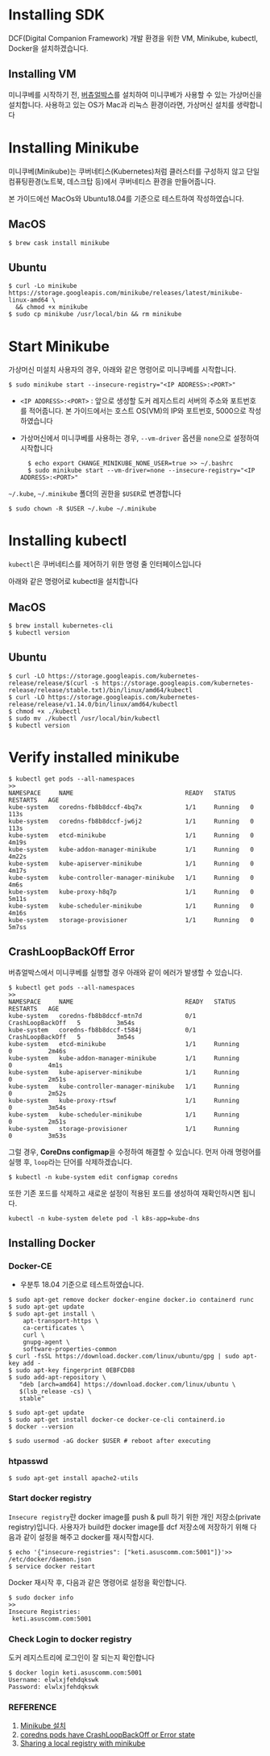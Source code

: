 # Installing SDK

 DCF(Digital Companion Framework) 개발 환경을 위한 VM, Minikube, kubectl,  Docker을 설치하겠습니다.

## Installing VM

미니쿠베를 시작하기 전, [버츄얼박스](https://www.virtualbox.org/)를 설치하여 미니쿠베가 사용할 수 있는 가상머신을 설치합니다.  사용하고 있는 OS가 Mac과 리눅스 환경이라면,  가상머신 설치를 생략합니다

# Installing Minikube

미니쿠베(Minikube)는 쿠버네티스(Kubernetes)처럼 클러스터를 구성하지 않고 단일 컴퓨팅환경(노트북, 데스크탑 등)에서 쿠버네티스 환경을 만들어줍니다.

본 가이드에선 MacOs와 Ubuntu18.04를 기준으로 테스트하여 작성하였습니다.

## MacOS

    $ brew cask install minikube

## Ubuntu

    $ curl -Lo minikube https://storage.googleapis.com/minikube/releases/latest/minikube-linux-amd64 \
      && chmod +x minikube
    $ sudo cp minikube /usr/local/bin && rm minikube

# Start Minikube

가상머신 미설치 사용자의 경우, 아래와 같은 명령어로 미니쿠베를 시작합니다.

    $ sudo minikube start --insecure-registry="<IP ADDRESS>:<PORT>"

- `<IP ADDRESS>:<PORT>` : 앞으로 생성할 도커 레지스트리 서버의 주소와 포트번호를 적어줍니다. 본 가이드에서는 호스트 OS(VM)의 IP와 포트번호,  5000으로 작성하였습니다
- 가상머신에서 미니쿠베를 사용하는 경우, `--vm-driver` 옵션을 `none`으로 설정하여 시작합니다
  
        $ echo export CHANGE_MINIKUBE_NONE_USER=true >> ~/.bashrc
        $ sudo minikube start --vm-driver=none --insecure-registry="<IP ADDRESS>:<PORT>"

`~/.kube`,  `~/.minikube` 폴더의 권한을 `$USER`로 변경합니다

    $ sudo chown -R $USER ~/.kube ~/.minikube

# Installing kubectl

`kubectl`은 쿠버네티스를 제어하기 위한 명령 줄 인터페이스입니다

아래와 같은 명령어로 kubectl을 설치합니다

## MacOS

    $ brew install kubernetes-cli
    $ kubectl version

## Ubuntu

    $ curl -LO https://storage.googleapis.com/kubernetes-release/release/$(curl -s https://storage.googleapis.com/kubernetes-release/release/stable.txt)/bin/linux/amd64/kubectl
    $ curl -LO https://storage.googleapis.com/kubernetes-release/release/v1.14.0/bin/linux/amd64/kubectl
    $ chmod +x ./kubectl
    $ sudo mv ./kubectl /usr/local/bin/kubectl
    $ kubectl version

# Verify installed minikube

    $ kubectl get pods --all-namespaces
    >>
    NAMESPACE     NAME                               READY   STATUS             RESTARTS   AGE
    kube-system   coredns-fb8b8dccf-4bq7x            1/1     Running   0          113s
    kube-system   coredns-fb8b8dccf-jw6j2            1/1     Running   0          113s
    kube-system   etcd-minikube                      1/1     Running   0          4m19s
    kube-system   kube-addon-manager-minikube        1/1     Running   0          4m22s
    kube-system   kube-apiserver-minikube            1/1     Running   0          4m17s
    kube-system   kube-controller-manager-minikube   1/1     Running   0          4m6s
    kube-system   kube-proxy-h8q7p                   1/1     Running   0          5m11s
    kube-system   kube-scheduler-minikube            1/1     Running   0          4m16s
    kube-system   storage-provisioner                1/1     Running   0          5m7ss

## CrashLoopBackOff Error

버츄얼박스에서 미니쿠베를 실행할 경우 아래와 같이 에러가 발생할 수 있습니다.

    $ kubectl get pods --all-namespaces
    >>
    NAMESPACE     NAME                               READY   STATUS             RESTARTS   AGE
    kube-system   coredns-fb8b8dccf-mtn7d            0/1     CrashLoopBackOff   5          3m54s
    kube-system   coredns-fb8b8dccf-t584j            0/1     CrashLoopBackOff   5          3m54s
    kube-system   etcd-minikube                      1/1     Running            0          2m46s
    kube-system   kube-addon-manager-minikube        1/1     Running            0          4m1s
    kube-system   kube-apiserver-minikube            1/1     Running            0          2m51s
    kube-system   kube-controller-manager-minikube   1/1     Running            0          2m52s
    kube-system   kube-proxy-rtswf                   1/1     Running            0          3m54s
    kube-system   kube-scheduler-minikube            1/1     Running            0          2m51s
    kube-system   storage-provisioner                1/1     Running            0          3m53s

그럴 경우, **CoreDns configmap**을 수정하여 해결할 수 있습니다.  먼저 아래 명령어를 실행 후, `loop`라는 단어를 삭제하겠습니다.

    $ kubectl -n kube-system edit configmap coredns

또한 기존 포드를 삭제하고 새로운 설정이 적용된 포드를 생성하여 재확인하시면 됩니다.

    kubectl -n kube-system delete pod -l k8s-app=kube-dns

## Installing Docker

### Docker-CE

* 우분투 18.04 기준으로 테스트하였습니다.

```
$ sudo apt-get remove docker docker-engine docker.io containerd runc
$ sudo apt-get update
$ sudo apt-get install \
    apt-transport-https \
    ca-certificates \
    curl \
    gnupg-agent \
    software-properties-common
$ curl -fsSL https://download.docker.com/linux/ubuntu/gpg | sudo apt-key add -
$ sudo apt-key fingerprint 0EBFCD88
$ sudo add-apt-repository \
   "deb [arch=amd64] https://download.docker.com/linux/ubuntu \
   $(lsb_release -cs) \
   stable"

$ sudo apt-get update
$ sudo apt-get install docker-ce docker-ce-cli containerd.io
$ docker --version

$ sudo usermod -aG docker $USER # reboot after executing
```

### htpasswd

```
$ sudo apt-get install apache2-utils
```

### Start docker registry

`Insecure registry`란 docker image를 push & pull 하기 위한 개인 저장소(private registry)입니다.  사용자가 build한 docker image를 dcf 저장소에 저장하기 위해 다음과 같이 설정을 해주고 docker를 재시작합시다.

```
$ echo '{"insecure-registries": ["keti.asuscomm.com:5001"]}'>> /etc/docker/daemon.json
$ service docker restart
```

Docker 재시작 후, 다음과 같은 명령어로 설정을 확인합니다.

```
$ sudo docker info
>>
Insecure Registries:
 keti.asuscomm.com:5001
```

### Check Login to docker registry
 
도커 레지스트리에 로그인이 잘 되는지 확인합니다

```
$ docker login keti.asuscomm.com:5001
Username: elwlxjfehdqkswk
Password: elwlxjfehdqkswk
```

### 

### REFERENCE

1. [Minikube 설치](https://kubernetes.io/ko/docs/tasks/tools/install-minikube/)
2. [coredns pods have CrashLoopBackOff or Error state](https://stackoverflow.com/a/53414041/2153777)
3. [Sharing a local registry with minikube](https://blog.hasura.io/sharing-a-local-registry-for-minikube-37c7240d0615/)
